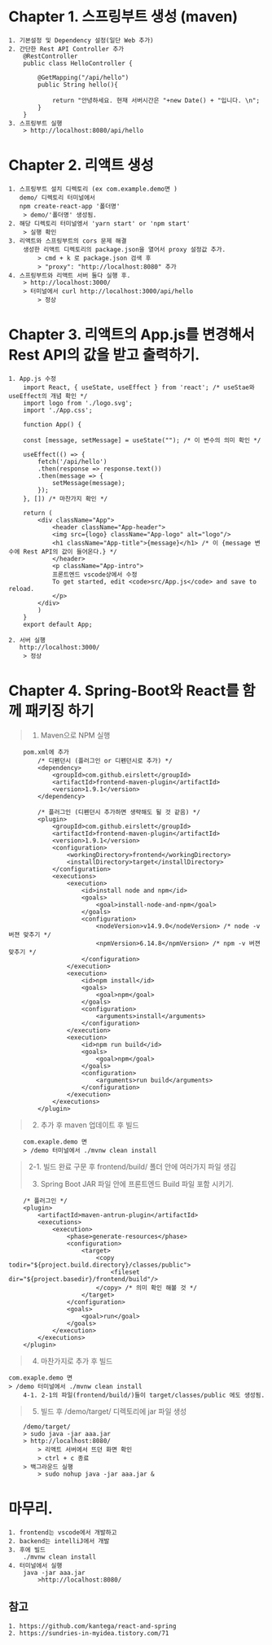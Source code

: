 # Chapter 1. 스프링부트 생성 (maven)
    1. 기본설정 및 Dependency 설정(일단 Web 추가)
    2. 간단한 Rest API Controller 추가
        @RestController
        public class HelloController {
        
            @GetMapping("/api/hello")
            public String hello(){
            
                return "안녕하세요. 현재 서버시간은 "+new Date() + "입니다. \n";
            }
        }
    3. 스프링부트 실행
        > http://localhost:8080/api/hello

# Chapter 2. 리액트 생성
    1. 스프링부트 설치 디렉토리 (ex com.example.demo면 )
       demo/ 디렉토리 터미널에서
       npm create-react-app '폴더명'
        > demo/'폴더명' 생성됨.
    2. 해당 디렉토리 터미널엥서 'yarn start' or 'npm start'
        > 실행 확인
    3. 리액트와 스프링부트의 cors 문제 해결
        생성한 리액트 디렉토리의 package.json을 열어서 proxy 설정값 추가.
            > cmd + k 로 package.json 검색 후
            > "proxy": "http://localhost:8080" 추가
    4. 스프링부트와 리액트 서버 둘다 실행 후.
        > http://localhost:3000/
        > 터미널에서 curl http://localhost:3000/api/hello
            > 정상

# Chapter 3. 리액트의 App.js를 변경해서 Rest API의 값을 받고 출력하기.
    1. App.js 수정
        import React, { useState, useEffect } from 'react'; /* useStae와 useEffect의 개념 확인 */
        import logo from './logo.svg';
        import './App.css';

        function App() {

        const [message, setMessage] = useState(""); /* 이 변수의 의미 확인 */

        useEffect(() => {
            fetch('/api/hello')
            .then(response => response.text())
            .then(message => {
                setMessage(message);
            });
        }, []) /* 마찬가지 확인 */

        return (
            <div className="App">
                <header className="App-header">
                <img src={logo} className="App-logo" alt="logo"/>
                <h1 className="App-title">{message}</h1> /* 이 {message 변수에 Rest API의 값이 들어온다.} */
                </header>
                <p className="App-intro">
                프론트엔드 vscode상에서 수정
                To get started, edit <code>src/App.js</code> and save to reload.
                </p>
            </div>
            )
        }
        export default App;

    2. 서버 실행
       http://localhost:3000/
        > 정상

# Chapter 4. Spring-Boot와 React를 함께 패키징 하기
>    1. Maven으로 NPM 실행
> 
        pom.xml에 추가
            /* 디펜던시 (플러그인 or 디펜던시로 추가) */
            <dependency>
                <groupId>com.github.eirslett</groupId>
                <artifactId>frontend-maven-plugin</artifactId>
                <version>1.9.1</version>
            </dependency>

            /* 플러그인 (디펜던시 추가하면 생략해도 될 것 같음) */
            <plugin>
                <groupId>com.github.eirslett</groupId>
                <artifactId>frontend-maven-plugin</artifactId>
                <version>1.9.1</version>
                <configuration>
                    <workingDirectory>frontend</workingDirectory>
                    <installDirectory>target</installDirectory>
                </configuration>
                <executions>
                    <execution>
                        <id>install node and npm</id>
                        <goals>
                            <goal>install-node-and-npm</goal>
                        </goals>
                        <configuration>
                            <nodeVersion>v14.9.0</nodeVersion> /* node -v 버젼 맞추기 */
                            <npmVersion>6.14.8</npmVersion> /* npm -v 버젼 맞추기 */
                        </configuration>
                    </execution>
                    <execution>
                        <id>npm install</id>
                        <goals>
                            <goal>npm</goal>
                        </goals>
                        <configuration>
                            <arguments>install</arguments>
                        </configuration>
                    </execution>
                    <execution>
                        <id>npm run build</id>
                        <goals>
                            <goal>npm</goal>
                        </goals>
                        <configuration>
                            <arguments>run build</arguments>
                        </configuration>
                    </execution>
                </executions>
            </plugin>
> 2. 추가 후 maven 업데이트 후 빌드
> 
        com.exaple.demo 면 
        > /demo 터미널에서 ./mvnw clean install
        
> 2-1. 빌드 완료 구문 후 frontend/build/ 폴더 안에 여러가지 파일 생김
>
> 3. Spring Boot JAR 파일 안에 프론트엔드 Build 파일 포함 시키기.
        
        /* 플러그인 */
        <plugin>
            <artifactId>maven-antrun-plugin</artifactId>
            <executions>
                <execution>
                    <phase>generate-resources</phase>
                    <configuration>
                        <target>
                            <copy todir="${project.build.directory}/classes/public">
                                <fileset dir="${project.basedir}/frontend/build"/>
                            </copy> /* 의미 확인 해볼 것 */
                        </target>
                    </configuration>
                    <goals>
                        <goal>run</goal>
                    </goals>
                </execution>
            </executions>
        </plugin>
> 4. 마찬가지로 추가 후 빌드
> 
    com.exaple.demo 면 
    > /demo 터미널에서 ./mvnw clean install
        4-1. 2-1의 파일(frontend/build/)들이 target/classes/public 에도 생성됨.

> 5. 빌드 후 /demo/target/ 디렉토리에 jar 파일 생성
> 
        /demo/target/
        > sudo java -jar aaa.jar
        > http://localhost:8080/
            > 리액트 서버에서 뜨던 화면 확인
            > ctrl + c 종료
        > 백그라운드 실행
            > sudo nohup java -jar aaa.jar &

# 마무리.
    1. frontend는 vscode에서 개발하고
    2. backend는 intelliJ에서 개발
    3. 후에 빌드
        ./mvnw clean install
    4. 터미널에서 실행
        java -jar aaa.jar
            >http://localhost:8080/

## 참고
    1. https://github.com/kantega/react-and-spring
    2. https://sundries-in-myidea.tistory.com/71